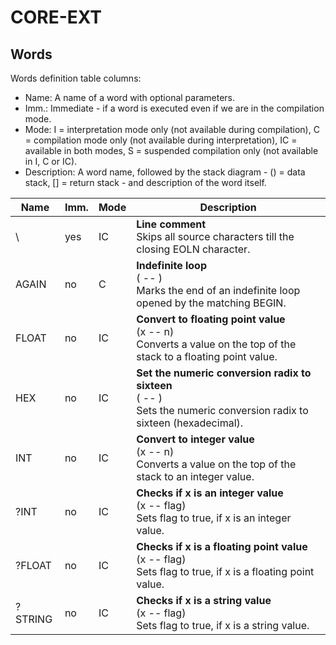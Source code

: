 # CORE-EXT

## Words

Words definition table columns:

- Name: A name of a word with optional parameters.
- Imm.: Immediate - if a word is executed even if we are in the compilation mode.
- Mode: I = interpretation mode only (not available during compilation), C = compilation mode only
  (not available during interpretation), IC = available in both modes, S = suspended compilation only (not available in I, C or IC).
- Description: A word name, followed by the stack diagram - () = data stack, [] = return stack - and description of the word itself.

| Name    | Imm. | Mode | Description                                                                                                              |
|---------|------|------|--------------------------------------------------------------------------------------------------------------------------|
| \       | yes  | IC   | **Line comment**<br>Skips all source characters till the closing EOLN character.                                         |
| AGAIN   | no   | C    | **Indefinite loop**<br>( -- )<br>Marks the end of an indefinite loop opened by the matching BEGIN.                       |
| FLOAT   | no   | IC   | **Convert to floating point value**<br>(x -- n)<br>Converts a value on the top of the stack to a floating point value.   |
| HEX     | no   | IC   | **Set the numeric conversion radix to sixteen**<br>( -- )<br>Sets the numeric conversion radix to sixteen (hexadecimal). |
| INT     | no   | IC   | **Convert to integer value**<br>(x -- n)<br>Converts a value on the top of the stack to an integer value.                |
| ?INT    | no   | IC   | **Checks if x is an integer value**<br>(x -- flag)<br>Sets flag to true, if x is an integer value.                       |
| ?FLOAT  | no   | IC   | **Checks if x is a floating point value**<br>(x -- flag)<br>Sets flag to true, if x is a floating point value.           |
| ?STRING | no   | IC   | **Checks if x is a string value**<br>(x -- flag)<br>Sets flag to true, if x is a string value.                           |

